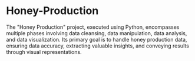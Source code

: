 # Honey-Production
The "Honey Production" project, executed using Python, encompasses multiple phases involving data cleansing, data manipulation, data analysis, and data visualization. Its primary goal is to handle honey production data, ensuring data accuracy, extracting valuable insights, and conveying results through visual representations.
